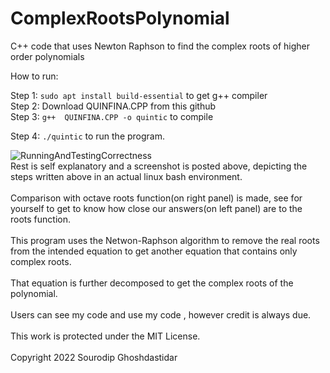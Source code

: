 # ComplexRootsPolynomial
C++ code that uses Newton Raphson to find the complex roots of higher order polynomials


How to run: 

Step 1: `sudo apt install build-essential` to get g++ compiler
\
Step 2: Download QUINFINA.CPP from this github
\
Step 3:  `g++  QUINFINA.CPP -o quintic` to compile 



Step 4: `./quintic` to run the program. 

![RunningAndTestingCorrectness](https://user-images.githubusercontent.com/119732589/205438344-4dd06e2c-e3e4-46ae-9844-4a4c32476864.png)
\
Rest is self explanatory and a screenshot is posted above, depicting the steps written above in an actual linux bash environment.
\
\
Comparison with octave roots function(on right panel) is made, see for yourself to get to know how close our answers(on left panel) are to the roots function.
\
\
This program uses the Netwon-Raphson algorithm to remove the real roots from the intended equation to get another equation that contains only complex roots.
\
\
That equation is further decomposed to get the complex roots of the polynomial.
\
\
Users can see my code and use my code , however credit is always due.
\
\
This work is protected under the MIT License.
\
\
Copyright 2022 Sourodip Ghoshdastidar
